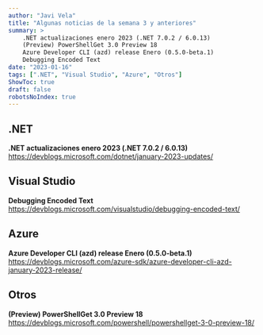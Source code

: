 ```yaml
---
author: "Javi Vela"
title: "Algunas noticias de la semana 3 y anteriores"
summary: >
    .NET actualizaciones enero 2023 (.NET 7.0.2 / 6.0.13)
    (Preview) PowerShellGet 3.0 Preview 18
    Azure Developer CLI (azd) release Enero (0.5.0-beta.1)
    Debugging Encoded Text
date: "2023-01-16"
tags: [".NET", "Visual Studio", "Azure", "Otros"]
ShowToc: true
draft: false
robotsNoIndex: true
---
```

## .NET
**.NET actualizaciones enero 2023 (.NET 7.0.2 / 6.0.13)**
https://devblogs.microsoft.com/dotnet/january-2023-updates/
<br/>
<!-- #dotnet #security #updates #january -->

## Visual Studio
**Debugging Encoded Text**
https://devblogs.microsoft.com/visualstudio/debugging-encoded-text/
<br/>
<!-- #visualstudio #preview #debug #encoding #text -->

## Azure
**Azure Developer CLI (azd) release Enero (0.5.0-beta.1)**
https://devblogs.microsoft.com/azure-sdk/azure-developer-cli-azd-january-2023-release/
<br/>
<!-- #azure #developer #cli #beta -->

## Otros
**(Preview) PowerShellGet 3.0 Preview 18**
https://devblogs.microsoft.com/powershell/powershellget-3-0-preview-18/
<br/>
<!-- #powershell #powershellget #preview -->
